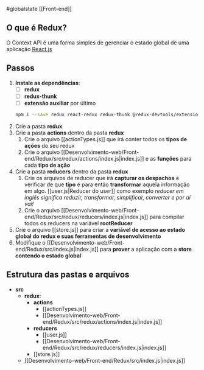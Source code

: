 #globalstate 
[[Front-end]]
## O que é Redux?
O Context API é uma forma simples de gerenciar o estado global de uma aplicação [React.js](app://obsidian.md/React.js)
## Passos
1. **Instale as dependências**:
	- [ ]  **redux**
	- [ ]  **redux-thunk**
	- [ ]  **extensão auxiliar** por último
	```bash
	npm i --save redux react-redux redux-thunk @redux-devtools/extension
	 ```
 2. Crie a pasta **redux**
 3. Crie a pasta **actions** dentro da pasta **redux**
	 1. Crie o arquivo [[actionTypes.js]] que irá conter todos os **tipos de ações** do seu redux
	 2. Crie o arquivo [[Desenvolvimento-web/Front-end/Redux/src/redux/actions/index.js|index.js]] e as **funções** para cada **tipo de ação**
 4. Crie a pasta **reducers** dentro da pasta **redux**
	 1. Crie os arquivos de reducer que irá **capturar os despachos** e verificar de que **tipo** é para então **transformar** aquela informação em algo. [[user.js|Reducer do user]] como exemplo
			*reducer em inglês significa reduzir, transformar, simplificar, converter e por aí vai!*
	 2. Crie o arquivo [[Desenvolvimento-web/Front-end/Redux/src/redux/reducers/index.js|index.js]] para compilar todos os reducers na variável **rootReducer**
 5. Crie o arquivo [[store.js]] para criar a **variável de acesso ao estado global do redux e suas ferramentas de desenvolvimento**
 6. Modifique o [[Desenvolvimento-web/Front-end/Redux/src/index.js|index.js]] para **prover** a aplicação com a **store contendo o estado global**
## Estrutura das pastas e arquivos
-  **src**
    - **redux**:
        - **actions**
            -  [[actionTypes.js]]
            - [[Desenvolvimento-web/Front-end/Redux/src/redux/actions/index.js|index.js]]
        - **reducers**
            - [[user.js]]
            - [[Desenvolvimento-web/Front-end/Redux/src/redux/reducers/index.js|index.js]]
        - [[store.js]]
    - [[Desenvolvimento-web/Front-end/Redux/src/index.js|index.js]]